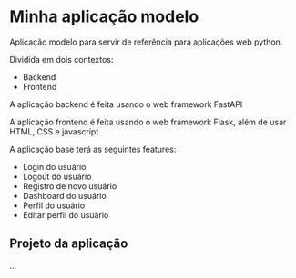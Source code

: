# Minha aplicação modelo

Aplicação modelo para servir de referência para aplicações web python. 

Dividida em dois contextos: 
- Backend
- Frontend

A aplicação backend é feita usando o web framework FastAPI

A aplicação frontend é feita usando o web framework Flask, além de usar HTML, CSS e javascript

A aplicação base terá as seguintes features: 

- Login do usuário
- Logout do usuário
- Registro de novo usuário
- Dashboard do usuário
- Perfil do usuário
- Editar perfil do usuário

## Projeto da aplicação 

...